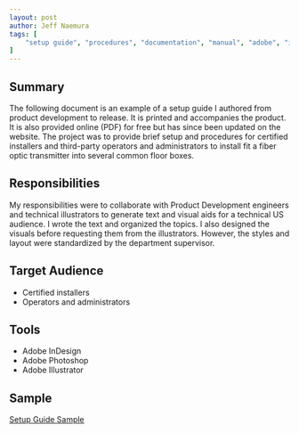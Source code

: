 ```yaml
---
layout: post
author: Jeff Naemura
tags: [
    "setup guide", "procedures", "documentation", "manual", "adobe", "indesign", "photoshop", "illustrator"
]
---
```


## Summary

The following document is an example of a setup guide I authored from product development to release. It is printed and accompanies the product. It is also provided online (PDF) for free but has since been updated on the website. The project was to provide brief setup and procedures for certified installers and third-party operators and administrators to install fit a fiber optic transmitter into several common floor boxes.

## Responsibilities

My responsibilities were to collaborate with Product Development engineers and technical illustrators to generate text and visual aids for a technical US audience. I wrote the text and organized the topics. I also designed the visuals before requesting them from the illustrators. However, the styles and layout were standardized by the department supervisor.

## Target Audience

* Certified installers
* Operators and administrators

## Tools

* Adobe InDesign
* Adobe Photoshop
* Adobe Illustrator

## Sample

[Setup Guide Sample](images/68-2374-50_A.pdf)
